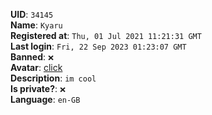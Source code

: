 **UID**: `34145`  
**Name**: `Kyaru`  
**Registered at**: `Thu, 01 Jul 2021 11:21:31 GMT`  
**Last login**: `Fri, 22 Sep 2023 01:23:07 GMT`  
**Banned**: `❌`  
**Avatar**: [click](/avatars/1f2c7323-9796-48b7-8bf3-5c3e2346e7ef.jpg)  
**Description**: ```im cool```  
**Is private?**: `❌`  
**Language**: `en-GB`